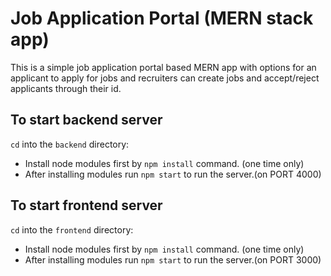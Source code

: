 # Job Application Portal (MERN stack app)

This is a simple job application portal based MERN app with options for an applicant to apply for jobs and recruiters can create jobs and accept/reject applicants through their id.

## To start backend server

`cd` into the `backend` directory:  

- Install node modules first by `npm install` command. (one time only)
- After installing modules run `npm start` to run the server.(on PORT 4000)

## To start frontend server

`cd` into the `frontend` directory:  

- Install node modules first by `npm install` command. (one time only)
- After installing modules run `npm start` to run the server.(on PORT 3000)
